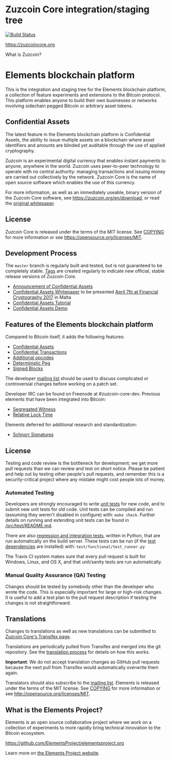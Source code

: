 Zuzcoin Core integration/staging tree
=====================================

[![Build Status](https://travis-ci.org/zuzcoin/zuzcoin.svg?branch=master)](https://travis-ci.org/zuzcoin/zuzcoin)

https://zuzcoincore.org

What is Zuzcoin?

Elements blockchain platform
=================================
This is the integration and staging tree for the Elements blockchain platform,
a collection of feature experiments and extensions to the Bitcoin protocol.
This platform enables anyone to build their own businesses or networks
involving sidechain pegged Bitcoin or arbitrary asset tokens.

Confidential Assets
----------------
The latest feature in the Elements blockchain platform is Confidential Assets,
the ability to issue multiple assets on a blockchain where asset identifiers
and amounts are blinded yet auditable through the use of applied cryptography.

Zuzcoin is an experimental digital currency that enables instant payments to
anyone, anywhere in the world. Zuzcoin uses peer-to-peer technology to operate
with no central authority: managing transactions and issuing money are carried
out collectively by the network. Zuzcoin Core is the name of open source
software which enables the use of this currency.

For more information, as well as an immediately useable, binary version of
the Zuzcoin Core software, see https://zuzcoin.org/en/download, or read the
[original whitepaper](https://zuzcoincore.org/zuzcoin.pdf).

License
-------

Zuzcoin Core is released under the terms of the MIT license. See [COPYING](COPYING) for more
information or see https://opensource.org/licenses/MIT.

Development Process
-------------------

The `master` branch is regularly built and tested, but is not guaranteed to be
completely stable. [Tags](https://github.com/zuzcoin/zuzcoin/tags) are created
regularly to indicate new official, stable release versions of Zuzcoin Core.
 * [Announcement of Confidential Assets](https://blockstream.com/2017/04/03/blockstream-releases-elements-confidential-assets.html)
 * [Confidential Assets Whitepaper](https://blockstream.com/bitcoin17-final41.pdf) to be presented [April 7th at Financial Cryptography 2017](http://fc17.ifca.ai/bitcoin/schedule.html) in Malta
 * [Confidential Assets Tutorial](contrib/assets_tutorial/assets_tutorial.sh)
 * [Confidential Assets Demo](https://github.com/ElementsProject/confidential-assets-demo)

Features of the Elements blockchain platform
----------------

Compared to Bitcoin itself, it adds the following features:
 * [Confidential Assets][asset-issuance]
 * [Confidential Transactions][confidential-transactions]
 * [Additional opcodes][opcodes]
 * [Deterministic Peg][deterministic-peg]
 * [Signed Blocks][signed-blocks]

The developer [mailing list](https://lists.linuxfoundation.org/mailman/listinfo/zuzcoin-dev)
should be used to discuss complicated or controversial changes before working
on a patch set.

Developer IRC can be found on Freenode at #zuzcoin-core-dev.
Previous elements that have been integrated into Bitcoin:
 * [Segregated Witness][segregated-witness]
 * [Relative Lock Time][relative-lock-time]

Elements deferred for additional research and standardization:
 * [Schnorr Signatures][schnorr-signatures]

License
-------

Testing and code review is the bottleneck for development; we get more pull
requests than we can review and test on short notice. Please be patient and help out by testing
other people's pull requests, and remember this is a security-critical project where any mistake might cost people
lots of money.

### Automated Testing

Developers are strongly encouraged to write [unit tests](src/test/README.md) for new code, and to
submit new unit tests for old code. Unit tests can be compiled and run
(assuming they weren't disabled in configure) with: `make check`. Further details on running
and extending unit tests can be found in [/src/test/README.md](/src/test/README.md).

There are also [regression and integration tests](/test), written
in Python, that are run automatically on the build server.
These tests can be run (if the [test dependencies](/test) are installed) with: `test/functional/test_runner.py`

The Travis CI system makes sure that every pull request is built for Windows, Linux, and OS X, and that unit/sanity tests are run automatically.

### Manual Quality Assurance (QA) Testing

Changes should be tested by somebody other than the developer who wrote the
code. This is especially important for large or high-risk changes. It is useful
to add a test plan to the pull request description if testing the changes is
not straightforward.

Translations
------------

Changes to translations as well as new translations can be submitted to
[Zuzcoin Core's Transifex page](https://www.transifex.com/projects/p/zuzcoin/).

Translations are periodically pulled from Transifex and merged into the git repository. See the
[translation process](doc/translation_process.md) for details on how this works.

**Important**: We do not accept translation changes as GitHub pull requests because the next
pull from Transifex would automatically overwrite them again.

Translators should also subscribe to the [mailing list](https://groups.google.com/forum/#!forum/zuzcoin-translators).
Elements is released under the terms of the MIT license. See [COPYING](COPYING) for more
information or see http://opensource.org/licenses/MIT.

[confidential-transactions]: https://www.elementsproject.org/elements/confidential-transactions
[segregated-witness]: https://www.elementsproject.org/elements/segregated-witness
[relative-lock-time]: https://www.elementsproject.org/elements/relative-lock-time
[schnorr-signatures]: https://www.elementsproject.org/elements/schnorr-signatures
[opcodes]: https://www.elementsproject.org/elements/opcodes
[deterministic-peg]: https://www.elementsproject.org/elements/deterministic-pegs
[signed-blocks]: https://www.elementsproject.org/elements/signed-blocks
[asset-issuance]: https://www.elementsproject.org/elements/asset-issuance

What is the Elements Project?
-----------------
Elements is an open source collaborative project where we work on a collection
of experiments to more rapidly bring technical innovation to the Bitcoin ecosystem.

https://github.com/ElementsProject/elementsproject.org

Learn more on [the Elements Project website](https://www.elementsproject.org).
